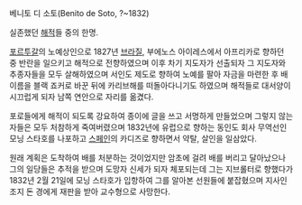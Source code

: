 베니토 디 소토(Benito de Soto, ?~1832)  

실존했던 [해적](%ED%95%B4%EC%A0%81.md)들 중의 한명.

[포르투갈](%ED%8F%AC%EB%A5%B4%ED%88%AC%EA%B0%88.md)의 노예상인으로 1827년
[브라질](%EB%B8%8C%EB%9D%BC%EC%A7%88.md), 부에노스 아이레스에서 아프리카로 향하던 중 반란을 일으키고
해적으로 전향하였으며 이후 차기 지도자가 선출되자 그 지도자와 추종자들을 모두 살해하였으며 서인도 제도로 향하여 노예를 팔아 자금을 마련한
후 배 이름을 블랙 죠커로 바꾼 뒤에 카리브해를 떠돌아다니기도 하였으며 해적들로 대서양이 시끄럽게 되자 남쪽 연안으로 자리를 옮겼다.

포로들에게 해적이 되도록 강요하여 종이에 글을 쓰고 서명하게 만들었으며 그렇지 않는 자들은 모두 처참하게 죽여버렸으며 1832년에 유럽으로
향하는 동인도 회사 무역선인 모닝 스타호를 나포하고 [스페인](%EC%8A%A4%ED%8E%98%EC%9D%B8.md)의 카디즈로
향하면서 약탈, 살인을 일삼았다.

원래 계획은 도착하여 배를 처분하는 것이었지만 암초에 걸려 배를 버리고 달아났으나 그의 일당들은 추적을 받으며 도망자 신세가 되자 체포되는데
그는 지브롤터로 향했다가 1832년 2월 21일에 모닝 스타호가 입항하여 그를 알아본 선원들에 붙잡혔으며 지사인 조지 돈 경에게 재판을 받아
교수형으로 사망한다.  

